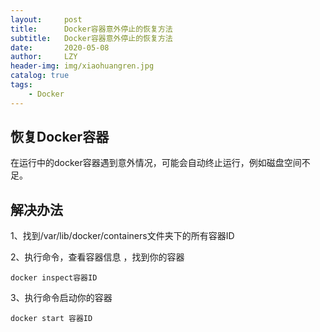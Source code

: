 ```yaml
---
layout:     post
title:      Docker容器意外停止的恢复方法
subtitle:   Docker容器意外停止的恢复方法
date:       2020-05-08
author:     LZY
header-img: img/xiaohuangren.jpg
catalog: true
tags:
    - Docker
---
```


## 恢复Docker容器

在运行中的docker容器遇到意外情况，可能会自动终止运行，例如磁盘空间不足。

## 解决办法

1、找到/var/lib/docker/containers文件夹下的所有容器ID

2、执行命令，查看容器信息 ，找到你的容器
  
`docker inspect容器ID`

3、执行命令启动你的容器

`docker start 容器ID`
